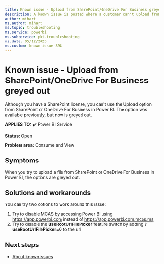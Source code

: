 ```yaml
---
title: Known issue - Upload from SharePoint/OneDrive For Business greyed out
description: A known issue is posted where a customer can't upload from SharePoint/OneDrive for Business
author: mihart
ms.author: mihart
ms.topic: troubleshooting  
ms.service: powerbi
ms.subservice: pbi-troubleshooting
ms.date: 05/12/2023
ms.custom: known-issue-398
---
```


# Known issue - Upload from SharePoint/OneDrive For Business greyed out

Although you have a SharePoint license, you can't use the Upload option from SharePoint or OneDrive For Business in Power BI.  The option was available previously, but now is greyed out.

**APPLIES TO:** ✔️ Power BI Service

**Status:** Open

**Problem area:** Consume and View

## Symptoms

When you try to upload a file from SharePoint or OneDrive For Business in Power BI, the options are greyed out.

## Solutions and workarounds

You can try two options to work around this issue:

1. Try to disable MCAS by accessing Power BI using https://app.powerbi.com instead of https://app.powerbi.com.mcas.ms
1. Try to disable the **useRootUrlFilePicker** feature switch by adding **?useRootUrlFilePicker=0** to the url

## Next steps

- [About known issues](/power-bi/troubleshoot/known-issues/power-bi-known-issues)

